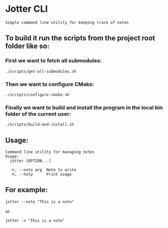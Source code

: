 # Jotter CLI
```Simple command line utility for keeping track of notes```

## To build it run the scripts from the project root folder like so:
### First we want to fetch all submodules:
```console
./scripts/get-all-submodules.sh
```
### Then we want to configure CMake:
```console
./scripts/configure-cmake.sh
```
### Finally we want to build and install the program in the local bin folder of the current user:
```console
./scripts/build-and-install.sh
```

## Usage:

```
Command line utility for managing notes
Usage:
  jotter [OPTION...]

  -n, --note arg  Note to write
  -h, --help      Print usage
```

## For example:

```console
jotter --note "This is a note"
```

or

```console
jotter -n "This is a note"
``` 